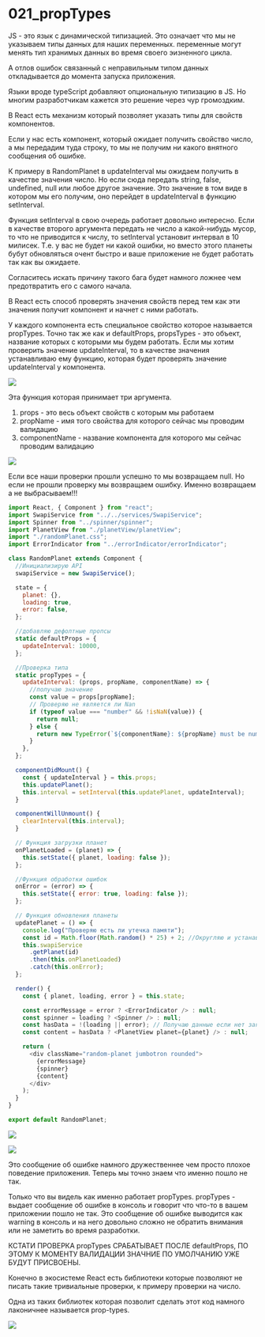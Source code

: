 # 021_propTypes

JS - это язык с динамической типизацией. Это означает что мы не указываем типы данных для наших переменных. переменные могут менять тип хранимых данных во время своего эизненного цикла.

А отлов ошибок связанный с неправильным типом данных откладывается до момента запуска приложения.

Языки вроде typeScript добавляют опциональную типизацию в JS. Но многим разработчикам кажется это решение через чур громоздким.

В React есть механизм который позволяет указать типы для свойств компонентов.

Если у нас есть компонент, который ожидает получить свойство число, а мы передадим туда строку, то мы не получим ни какого внятного сообщения об ошибке.

К примеру в RandomPlanet в updateInterval мы ожидаем получить в качестве значения число. Но если сюда передать string, false, undefined, null или любое другое значение. Это значение в том виде в котором мы его получим, оно перейдет в updateInterval в функцию setInterval.

Функция setInterval в свою очередь работает довольно интересно. Если в качестве второго аргумента передать не число а какой-нибудь мусор, то что не приводится к числу, то setInterval установит интервал в 10 милисек. Т.е. у вас не будет ни какой ошибки, но вместо этого планеты бубут обновляться очент быстро и ваше приложение не будет работать так как вы ожидаете.

Согласитесь искать причину такого бага будет намного ложнее чем предотвратить его с самого начала.

В React есть способ проверять значения свойств перед тем как эти значения получит компонент и начнет с ними работать. 


У каждого компонента есть специальное свойство которое называется propTypes. Точно так же как и defaultProps, propsTypes - это объект, название которых с которыми мы будем работать. Если мы хотим проверить значение updateInterval, то в качестве значения устанавливаю ему функцию, которая будет проверять значение updateInterval у компонента.

![](img/001.jpg)

Эта функция которая принимает три аргумента.

1. props - это весь объект свойств с которым мы работаем
2. propName - имя того свойства для которого сейчас мы проводим валидацию
3. componentName - название компонента для которого мы сейчас проводим валидацию


![](img/002.jpg)

Если все наши проверки прошли успешно то мы возвращаем null. Но если не прошли проверку мы возвращаем ошибку. Именно возвращаем а не выбрасываем!!!

```js
import React, { Component } from "react";
import SwapiService from "../../services/SwapiService";
import Spinner from "../spinner/spinner";
import PlanetView from "./planetView/planetView";
import "./randomPlanet.css";
import ErrorIndicator from "../errorIndicator/errorIndicator";

class RandomPlanet extends Component {
  //Инициализирую API
  swapiService = new SwapiService();

  state = {
    planet: {},
    loading: true,
    error: false,
  };

  //добавляю дефолтные пропсы
  static defaultProps = {
    updateInterval: 10000,
  };

  //Проверка типа
  static propTypes = {
    updateInterval: (props, propName, componentName) => {
      //получаю значение
      const value = props[propName];
      // Проверяю не является ли Nan
      if (typeof value === "number" && !isNaN(value)) {
        return null;
      } else {
        return new TypeError(`${componentName}: ${propName} must be number`);
      }
    },
  };

  componentDidMount() {
    const { updateInterval } = this.props;
    this.updatePlanet();
    this.interval = setInterval(this.updatePlanet, updateInterval);
  }

  componentWillUnmount() {
    clearInterval(this.interval);
  }

  // Функция загрузки планет
  onPlanetLoaded = (planet) => {
    this.setState({ planet, loading: false });
  };

  //Функция обработки ошибок
  onError = (error) => {
    this.setState({ error: true, loading: false });
  };

  // Функция обновления планеты
  updatePlanet = () => {
    console.log("Проверяю есть ли утечка памяти");
    const id = Math.floor(Math.random() * 25) + 2; //Округляю и устанавливаю диапазон случайных планет
    this.swapiService
      .getPlanet(id)
      .then(this.onPlanetLoaded)
      .catch(this.onError);
  };

  render() {
    const { planet, loading, error } = this.state;

    const errorMessage = error ? <ErrorIndicator /> : null;
    const spinner = loading ? <Spinner /> : null;
    const hasData = !(loading || error); // Получаю данные если нет загрузки или ошибки
    const content = hasData ? <PlanetView planet={planet} /> : null;

    return (
      <div className="random-planet jumbotron rounded">
        {errorMessage}
        {spinner}
        {content}
      </div>
    );
  }
}

export default RandomPlanet;

```

![](img/003.jpg)

![](img/004.jpg)

Это сообщение об ошибке намного дружественнее чем просто плохое поведение приложения. Теперь мы точно знаем что именно пошло не так.

Только что вы видель как именно работает propTypes. propTypes - выдает сообщение об ошибке в консоль и говорит что что-то в вашем приложении пошло не так. Это сообщение об ошибке выводится как warning в консоль и на него довольно сложно не обратить внимания или не заметить во время разработки.

КСТАТИ ПРОВЕРКА propTypes СРАБАТЫВАЕТ ПОСЛЕ defaultProps, ПО ЭТОМУ К МОМЕНТУ ВАЛИДАЦИИ ЗНАЧНИЕ ПО УМОЛЧАНИЮ УЖЕ БУДУТ ПРИСВОЕНЫ.

Конечно в экосистеме React есть библиотеки которые позволяют не писать такие тривиальные проверки, к примеру проверки на число. 

Одна из таких библиотек которая позволит сделать этот код намного лаконичнее называется prop-types.

![](img/005.jpg)



